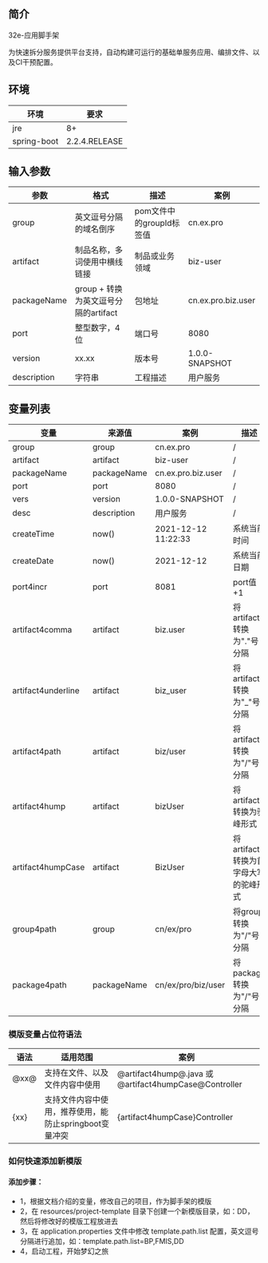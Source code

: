 ## 简介
32e-应用脚手架

为快速拆分服务提供平台支持，自动构建可运行的基础单服务应用、编排文件、以及CI干预配置。

## 环境

|环境|要求|
|---|---|
|jre|8+|
|spring-boot|2.2.4.RELEASE|



## 输入参数

|参数|格式|描述|案例|
|---|---|---|---|
|group|英文逗号分隔的域名倒序|pom文件中的groupId标签值|cn.ex.pro|
|artifact|制品名称，多词使用中横线链接|制品或业务领域 |biz-user|
|packageName|group + 转换为英文逗号分隔的artifact|包地址 |cn.ex.pro.biz.user|
|port|整型数字，4位|端口号|8080|
|version|xx.xx|版本号|1.0.0-SNAPSHOT|
|description|字符串|工程描述|用户服务|


## 变量列表

|变量|来源值|案例|描述|
|---|---|---|---|
|group|group|cn.ex.pro|/|
|artifact|artifact|biz-user|/|
|packageName|packageName|cn.ex.pro.biz.user|/|
|port|port|8080|/|
|vers|version|1.0.0-SNAPSHOT|/|
|desc|description|用户服务|/|
|createTime|now()|2021-12-12 11:22:33|系统当前时间|
|createDate|now()|2021-12-12|系统当前日期|
|port4incr|port|8081|port值+1|
|artifact4comma|artifact|biz.user|将artifact转换为"."号分隔|
|artifact4underline|artifact|biz_user|将artifact转换为"_"号分隔|
|artifact4path|artifact|biz/user|将artifact转换为"/"号分隔|
|artifact4hump|artifact|bizUser|将artifact转换为驼峰形式|
|artifact4humpCase|artifact|BizUser|将artifact转换为首字母大写的驼峰形式|
|group4path|group|cn/ex/pro|将group转换为"/"号分隔|
|package4path|packageName|cn/ex/pro/biz/user|将package转换为"/"号分隔|


### 模版变量占位符语法

|语法|适用范围|案例|
|---|---|---|
|@xx@|支持在文件、以及文件内容中使用|@artifact4hump@.java 或 @artifact4humpCase@Controller|
|{xx}|支持文件内容中使用，推荐使用，能防止springboot变量冲突|{artifact4humpCase}Controller|


### 如何快速添加新模版
#### 添加步骤：
- 1，根据文档介绍的变量，修改自己的项目，作为脚手架的模版
- 2，在 resources/project-template 目录下创建一个新模版目录，如：DD，然后将修改好的模版工程放进去
- 3，在 application.properties 文件中修改 template.path.list 配置，英文逗号分隔进行追加，如：template.path.list=BP,FMIS,DD
- 4，启动工程，开始梦幻之旅
